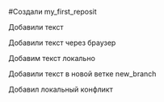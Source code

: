 #Создали my_first_reposit

Добавили текст

Добавили текст через браузер

Добавим текст локально

Добавили текст в новой ветке new_branch 

Добавил локальный конфликт

